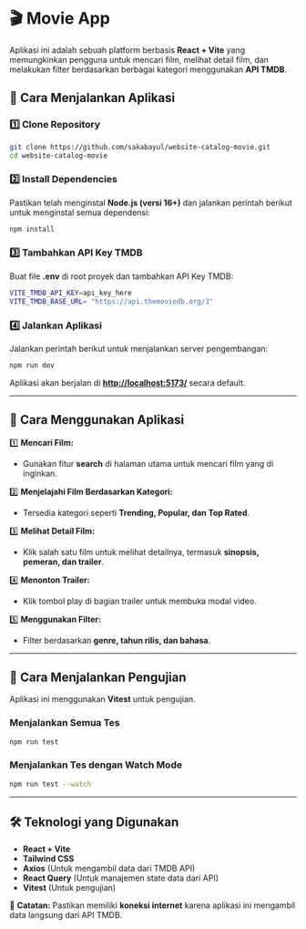 # 🎬 Movie App

Aplikasi ini adalah sebuah platform berbasis **React + Vite** yang memungkinkan pengguna untuk mencari film, melihat detail film, dan melakukan filter berdasarkan berbagai kategori menggunakan **API TMDB**.

## 🚀 Cara Menjalankan Aplikasi

### 1️⃣ **Clone Repository**

```sh
git clone https://github.com/sakabayul/website-catalog-movie.git
cd website-catalog-movie
```

### 2️⃣ **Install Dependencies**

Pastikan telah menginstal **Node.js (versi 16+)** dan jalankan perintah berikut untuk menginstal semua dependensi:

```sh
npm install
```

### 3️⃣ **Tambahkan API Key TMDB**

Buat file **.env** di root proyek dan tambahkan API Key TMDB:

```sh
VITE_TMDB_API_KEY=api_key_here
VITE_TMDB_BASE_URL= "https://api.themoviedb.org/3"
```

### 4️⃣ **Jalankan Aplikasi**

Jalankan perintah berikut untuk menjalankan server pengembangan:

```sh
npm run dev
```

Aplikasi akan berjalan di [**http://localhost:5173/**](http://localhost:5173/) secara default.

---

## 🎥 Cara Menggunakan Aplikasi

1️⃣ **Mencari Film:**

- Gunakan fitur **search** di halaman utama untuk mencari film yang di inginkan.

2️⃣ **Menjelajahi Film Berdasarkan Kategori:**

- Tersedia kategori seperti **Trending, Popular, dan Top Rated**.

3️⃣ **Melihat Detail Film:**

- Klik salah satu film untuk melihat detailnya, termasuk **sinopsis, pemeran, dan trailer**.

4️⃣ **Menonton Trailer:**

- Klik tombol play di bagian trailer untuk membuka modal video.

5️⃣ **Menggunakan Filter:**

- Filter berdasarkan **genre, tahun rilis, dan bahasa**.

---

## 🧪 Cara Menjalankan Pengujian

Aplikasi ini menggunakan **Vitest** untuk pengujian.

### **Menjalankan Semua Tes**

```sh
npm run test
```

### **Menjalankan Tes dengan Watch Mode**

```sh
npm run test --watch
```

---

## 🛠️ Teknologi yang Digunakan

- **React + Vite**
- **Tailwind CSS**
- **Axios** (Untuk mengambil data dari TMDB API)
- **React Query** (Untuk manajemen state data dari API)
- **Vitest** (Untuk pengujian)

📌 **Catatan:** Pastikan memiliki **koneksi internet** karena aplikasi ini mengambil data langsung dari API TMDB.
